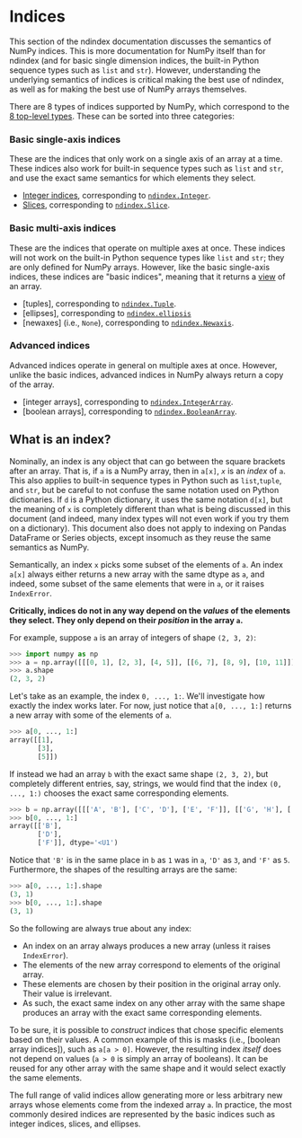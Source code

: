 # Indices

This section of the ndindex documentation discusses the semantics of NumPy
indices. This is more documentation for NumPy itself than for ndindex (and for
basic single dimension indices, the built-in Python sequence types such as
`list` and `str`). However, understanding the underlying semantics of indices
is critical making the best use of ndindex, as well as for making the best use
of NumPy arrays themselves.

There are 8 types of indices supported by NumPy, which correspond to the [8
top-level types](index-types). These can be sorted into three categories:

### Basic single-axis indices

These are the indices that only work on a single axis of an array at a time.
These indices also work for built-in sequence types such as `list` and `str`,
and use the exact same semantics for which elements they select.

- [Integer indices](integer-indices), corresponding to
  [`ndindex.Integer`](integer-api).
- [Slices](slices-docs), corresponding to [`ndindex.Slice`](slice-api).

### Basic multi-axis indices

These are the indices that operate on multiple axes at once. These indices
will not work on the built-in Python sequence types like `list` and `str`;
they are only defined for NumPy arrays. However, like the basic single-axis
indices, these indices are "basic indices", meaning that it returns a
[view](https://numpy.org/doc/stable/glossary.html#term-view) of an array.

- [tuples], corresponding to [`ndindex.Tuple`](tuple-api).
- [ellipses], corresponding to [`ndindex.ellipsis`](ellipsis-api)
- [newaxes] (i.e., `None`), corresponding to [`ndindex.Newaxis`](newaxis-api).

### Advanced indices

Advanced indices operate in general on multiple axes at once. However, unlike
the basic indices, advanced indices in NumPy always return a copy of the array.

- [integer arrays], corresponding to
  [`ndindex.IntegerArray`](integerarray-api).
- [boolean arrays], corresponding to [`ndindex.BooleanArray`](booleanarray-api).

## What is an index?

Nominally, an index is any object that can go between the square brackets
after an array. That is, if `a` is a NumPy array, then in `a[x]`, *`x`* is an
*index* of `a`. This also applies to built-in sequence types in Python such as
`list`,`tuple`, and `str`, but be careful to not confuse the same notation
used on Python dictionaries. If `d` is a Python dictionary, it uses the same
notation `d[x]`, but the meaning of `x` is completely different than what is
being discussed in this document (and indeed, many index types will not even
work if you try them on a dictionary). This document also does not apply to
indexing on Pandas DataFrame or Series objects, except insomuch as they reuse
the same semantics as NumPy.

Semantically, an index `x` picks some subset of the elements of `a`. An index
`a[x]` always either returns a new array with the same dtype as `a`, and
indeed, some subset of the same elements that were in `a`, or it raises
`IndexError`.

**Critically, indices do not in any way depend on the *values* of the
elements they select. They only depend on their *position* in the array `a`.**

For example, suppose `a` is an array of integers of shape `(2, 3, 2)`:

```py
>>> import numpy as np
>>> a = np.array([[[0, 1], [2, 3], [4, 5]], [[6, 7], [8, 9], [10, 11]]])
>>> a.shape
(2, 3, 2)
```

Let's take as an example, the index `0, ..., 1:`. We'll investigate how
exactly the index works later. For now, just notice that `a[0, ..., 1:]`
returns a new array with some of the elements of `a`.

```py
>>> a[0, ..., 1:]
array([[1],
       [3],
       [5]])
```

If instead we had an array `b` with the exact same shape `(2, 3, 2)`, but
completely different entries, say, strings, we would find that the index `(0,
..., 1:)` chooses the exact same corresponding elements.

```py
>>> b = np.array([[['A', 'B'], ['C', 'D'], ['E', 'F']], [['G', 'H'], ['I', 'J'], ['K', 'L']]])
>>> b[0, ..., 1:]
array([['B'],
       ['D'],
       ['F']], dtype='<U1')
```

Notice that `'B'` is in the same place in `b` as `1` was in `a`, `'D'` as `3`,
and `'F'` as `5`. Furthermore, the shapes of the resulting arrays are the
same:

```py
>>> a[0, ..., 1:].shape
(3, 1)
>>> b[0, ..., 1:].shape
(3, 1)
```

So the following are always true about any index:

- An index on an array always produces a new array (unless it raises
  `IndexError`).
- The elements of the new array correspond to elements of the original array.
- These elements are chosen by their position in the original array only.
  Their value is irrelevant.
- As such, the exact same index on any other array with the same shape
  produces an array with the exact same corresponding elements.

To be sure, it is possible to *construct* indices that chose specific elements
based on their values. A common example of this is masks (i.e., [boolean array
indices]), such as `a[a > 0]`. However, the resulting index *itself* does not
depend on values (`a > 0` is simply an array of booleans). It can be reused
for any other array with the same shape and it would select exactly the same
elements.

The full range of valid indices allow generating more or less arbitrary new
arrays whose elements come from the indexed array `a`. In practice, the most
commonly desired indices are represented by the basic indices such as integer
indices, slices, and ellipses.
